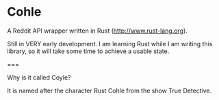 Cohle
=====

A Reddit API wrapper written in Rust (http://www.rust-lang.org).

Still in VERY early development. I am learning Rust while I am writing this library, so it will take some time to achieve a usable state.

===

Why is it called Coyle?

It is named after the character Rust Cohle from the show True Detective.
